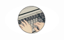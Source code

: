 <p align="center">
  <img src="https://github.com/JoelHtech/Cybersecurity-Portfolio/blob/main/hackthebox/keyboardpfp.png?raw=true" alt="profile picture" width="150" style="border-radius: 50%;">
</p>
